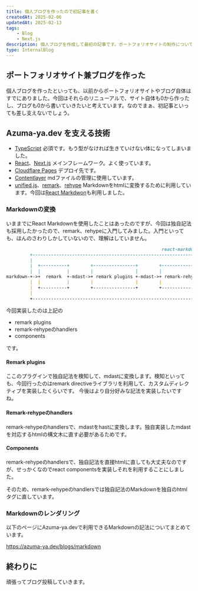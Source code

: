 ```yaml
---
title: 個人ブログを作ったので初記事を書く
createdAt: 2025-02-06
updatedAt: 2025-02-13
tags: 
    - Blog
    - Next.js
description: 個人ブログを作成して最初の記事です。ポートフォリオサイトの制作について紹介しています。
type: InternalBlog
---
```


## ポートフォリオサイト兼ブログを作った

個人ブログを作ったといっても、以前からポートフォリオサイトやブログ自体はすでにありました。今回はそれらのリニューアルで、サイト自体も0から作ったし、ブログも0から書いていきたいと考えています。なのでまぁ、初記事といっても差し支えないでしょう。

## Azuma-ya.dev を支える技術

- [TypeScript](https://www.typescriptlang.org/)
必須です。もう型がなければ生きていけない体になってしまいました。
- [React](https://react.dev/)、[Next.js](https://nextjs.org/)
メインフレームワーク。よく使っています。
- [Cloudflare Pages](https://pages.cloudflare.com/)
デプロイ先です。
- [Contentlayer](https://contentlayer.dev/)
mdファイルの管理に使用しています。
- [unified.js](https://unifiedjs.com/)、[remark](https://github.com/remarkjs/remark?tab=readme-ov-file#syntax-tree)、[rehype](https://github.com/rehypejs/rehype)
Markdownをhtmlに変換するために利用しています。今回は[React Markdwon](https://github.com/remarkjs/react-markdown)も利用しました。

### Markdownの変換

いままでにReact Markdownを使用したことはあったのですが、今回は独自記法も採用したかったので、remark、rehypeに入門してみました。入門といっても、ほんのさわりしかしていないので、理解はしていません。

```md
                                                           react-markdown
         +----------------------------------------------------------------------------------------------------------------+
         |                                                                                                                |
         |  +----------+        +----------------+        +---------------+       +----------------+       +------------+ |
         |  |          |        |                |        |               |       |                |       |            | |
markdown-+->+  remark  +-mdast->+ remark plugins +-mdast->+ remark-rehype +-hast->+ rehype plugins +-hast->+ components +-+->react elements
         |  |          |        |                |        |               |       |                |       |            | |
         |  +----------+        +----------------+        +---------------+       +----------------+       +------------+ |
         |                                                                                                                |
         +----------------------------------------------------------------------------------------------------------------+
```

今回実装したのは上記の

- remark plugins
- remark-rehypeのhandlers
- components

です。

#### Remark plugins

ここのプラグインで独自記法を検知して、mdastに変換します。検知といっても、今回行ったのはremark directiveライブラリを利用して、カスタムディレクティブを実装したくらいです。
今後はより自分好みな記法を実装したいですね。

#### Remark-rehypeのhandlers

remark-rehypeのhandlersで、mdastをhastに変換します。独自実装したmdastを対応するhtmlの構文木に直す必要があるためです。

#### Components

remark-rehypeのhandlersで、独自記法を直接htmlに直しても大丈夫なのですが、せっかくなのでreact componentsを実装しそれを利用することにしました。

そのため、remark-rehypeのhandlersでは独自記法のMarkdownを独自のhtmlタグに直しています。

### Markdownのレンダリング

以下のページにAzuma-ya.devで利用できるMarkdownの記法についてまとめています。

https://azuma-ya.dev/blogs/markdown

## 終わりに

頑張ってブログ投稿していきます。